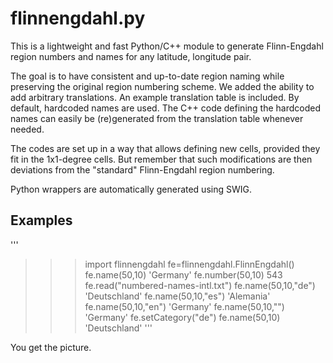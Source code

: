 flinnengdahl.py
===============

This is a lightweight and fast Python/C++ module to generate
Flinn-Engdahl region numbers and names for any latitude, longitude
pair.

The goal is to have consistent and up-to-date region naming while
preserving the original region numbering scheme. We added the
ability to add arbitrary translations. An example translation table
is included. By default, hardcoded names are used. The C++ code
defining the hardcoded names can easily be (re)generated from the
translation table whenever needed.

The codes are set up in a way that allows defining new cells,
provided they fit in the 1x1-degree cells. But remember that such
modifications are then deviations from the "standard" Flinn-Engdahl
region numbering.

Python wrappers are automatically generated using SWIG.

Examples
--------

'''
>>> import flinnengdahl
>>> fe=flinnengdahl.FlinnEngdahl()
>>> fe.name(50,10)
'Germany'
>>> fe.number(50,10)
543
>>> fe.read("numbered-names-intl.txt")
>>> fe.name(50,10,"de")
'Deutschland'
>>> fe.name(50,10,"es")
'Alemania'
>>> fe.name(50,10,"en")
'Germany'
>>> fe.name(50,10,"")
'Germany'
>>> fe.setCategory("de")
>>> fe.name(50,10)
'Deutschland'
'''

You get the picture.
